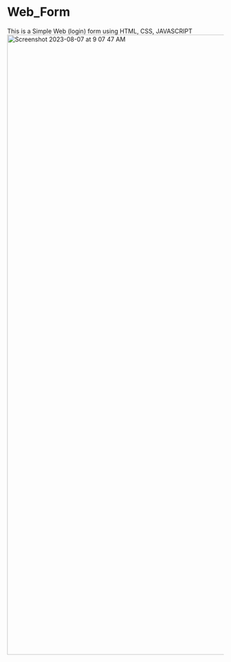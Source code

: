 # Web_Form
This is a Simple Web (login) form using HTML, CSS, JAVASCRIPT
<img width="1440" alt="Screenshot 2023-08-07 at 9 07 47 AM" src="https://github.com/csarat424/Web_Form/assets/22951307/cc4f781a-29bc-4c2b-a421-407aba0781bc">
